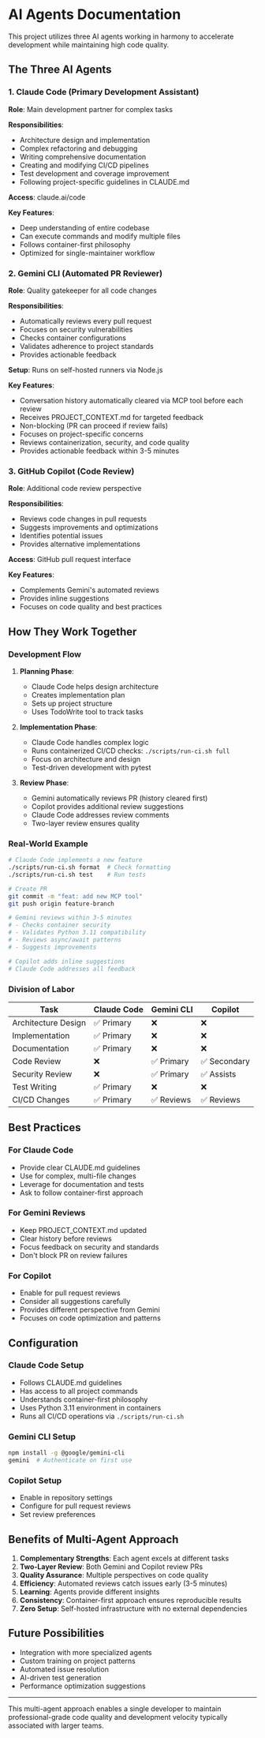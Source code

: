 # AI Agents Documentation

This project utilizes three AI agents working in harmony to accelerate development while maintaining high code quality.

## The Three AI Agents

### 1. Claude Code (Primary Development Assistant)

**Role**: Main development partner for complex tasks

**Responsibilities**:

- Architecture design and implementation
- Complex refactoring and debugging
- Writing comprehensive documentation
- Creating and modifying CI/CD pipelines
- Test development and coverage improvement
- Following project-specific guidelines in CLAUDE.md

**Access**: claude.ai/code

**Key Features**:

- Deep understanding of entire codebase
- Can execute commands and modify multiple files
- Follows container-first philosophy
- Optimized for single-maintainer workflow

### 2. Gemini CLI (Automated PR Reviewer)

**Role**: Quality gatekeeper for all code changes

**Responsibilities**:

- Automatically reviews every pull request
- Focuses on security vulnerabilities
- Checks container configurations
- Validates adherence to project standards
- Provides actionable feedback

**Setup**: Runs on self-hosted runners via Node.js

**Key Features**:

- Conversation history automatically cleared via MCP tool before each review
- Receives PROJECT_CONTEXT.md for targeted feedback
- Non-blocking (PR can proceed if review fails)
- Focuses on project-specific concerns
- Reviews containerization, security, and code quality
- Provides actionable feedback within 3-5 minutes

### 3. GitHub Copilot (Code Review)

**Role**: Additional code review perspective

**Responsibilities**:

- Reviews code changes in pull requests
- Suggests improvements and optimizations
- Identifies potential issues
- Provides alternative implementations

**Access**: GitHub pull request interface

**Key Features**:

- Complements Gemini's automated reviews
- Provides inline suggestions
- Focuses on code quality and best practices

## How They Work Together

### Development Flow

1. **Planning Phase**:
   - Claude Code helps design architecture
   - Creates implementation plan
   - Sets up project structure
   - Uses TodoWrite tool to track tasks

2. **Implementation Phase**:
   - Claude Code handles complex logic
   - Runs containerized CI/CD checks: `./scripts/run-ci.sh full`
   - Focus on architecture and design
   - Test-driven development with pytest

3. **Review Phase**:
   - Gemini automatically reviews PR (history cleared first)
   - Copilot provides additional review suggestions
   - Claude Code addresses review comments
   - Two-layer review ensures quality

### Real-World Example

```bash
# Claude Code implements a new feature
./scripts/run-ci.sh format  # Check formatting
./scripts/run-ci.sh test    # Run tests

# Create PR
git commit -m "feat: add new MCP tool"
git push origin feature-branch

# Gemini reviews within 3-5 minutes
# - Checks container security
# - Validates Python 3.11 compatibility
# - Reviews async/await patterns
# - Suggests improvements

# Copilot adds inline suggestions
# Claude Code addresses all feedback
```

### Division of Labor

| Task | Claude Code | Gemini CLI | Copilot |
|------|------------|------------|---------|
| Architecture Design | ✅ Primary | ❌ | ❌ |
| Implementation | ✅ Primary | ❌ | ❌ |
| Documentation | ✅ Primary | ❌ | ❌ |
| Code Review | ❌ | ✅ Primary | ✅ Secondary |
| Security Review | ❌ | ✅ Primary | ✅ Assists |
| Test Writing | ✅ Primary | ❌ | ❌ |
| CI/CD Changes | ✅ Primary | ✅ Reviews | ✅ Reviews |

## Best Practices

### For Claude Code

- Provide clear CLAUDE.md guidelines
- Use for complex, multi-file changes
- Leverage for documentation and tests
- Ask to follow container-first approach

### For Gemini Reviews

- Keep PROJECT_CONTEXT.md updated
- Clear history before reviews
- Focus feedback on security and standards
- Don't block PR on review failures

### For Copilot

- Enable for pull request reviews
- Consider all suggestions carefully
- Provides different perspective from Gemini
- Focuses on code optimization and patterns

## Configuration

### Claude Code Setup

- Follows CLAUDE.md guidelines
- Has access to all project commands
- Understands container-first philosophy
- Uses Python 3.11 environment in containers
- Runs all CI/CD operations via `./scripts/run-ci.sh`

### Gemini CLI Setup

```bash
npm install -g @google/gemini-cli
gemini  # Authenticate on first use
```

### Copilot Setup

- Enable in repository settings
- Configure for pull request reviews
- Set review preferences

## Benefits of Multi-Agent Approach

1. **Complementary Strengths**: Each agent excels at different tasks
2. **Two-Layer Review**: Both Gemini and Copilot review PRs
3. **Quality Assurance**: Multiple perspectives on code quality
4. **Efficiency**: Automated reviews catch issues early (3-5 minutes)
5. **Learning**: Agents provide different insights
6. **Consistency**: Container-first approach ensures reproducible results
7. **Zero Setup**: Self-hosted infrastructure with no external dependencies

## Future Possibilities

- Integration with more specialized agents
- Custom training on project patterns
- Automated issue resolution
- AI-driven test generation
- Performance optimization suggestions

---

This multi-agent approach enables a single developer to maintain professional-grade code quality and development velocity typically associated with larger teams.

